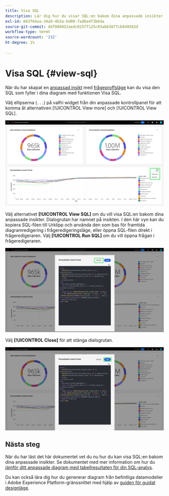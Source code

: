 ```yaml
---
title: Visa SQL
description: Lär dig hur du visar SQL:en bakom dina anpassade insikter.
exl-id: 663f64aa-34a9-4b3a-bd00-7ad6e4f3b64a
source-git-commit: ddf886052aedc025ff125c03ab63877cb049583d
workflow-type: tm+mt
source-wordcount: '232'
ht-degree: 1%

---
```


# Visa SQL {#view-sql}

När du har skapat en [anpassad insikt](./overview.md) med [frågeproffsläge](./overview.md#query-pro-mode) kan du visa den SQL som fyller i dina diagram med funktionen Visa SQL.

Välj ellipserna (`...`) på valfri widget från din anpassade kontrollpanel för att komma åt alternativen [!UICONTROL View more] och [!UICONTROL View SQL].

![En anpassad instrumentpanel med en insiktslistruta med ellipser och alternativen Visa mer och Visa SQL markerade.](../images/sql-insights-query-pro-mode/ellipses-dropdown.png)

Välj alternativet **[!UICONTROL View SQL]** om du vill visa SQL:en bakom dina anpassade insikter. Dialogrutan har namnet på insikten. I den här vyn kan du kopiera SQL-filen till Urklipp och använda den som bas för framtida diagramredigering i frågeredigeringsläge, eller öppna SQL-filen direkt i frågeredigeraren. Välj **[!UICONTROL Run SQL]** om du vill öppna frågan i frågeredigeraren.

![En dialogruta som visar SQL för en insikt med alternativet SQL och Kör SQL markerat.](../images/sql-insights-query-pro-mode/view-sql.png)

Välj **[!UICONTROL Close]** för att stänga dialogrutan.

![En dialogruta som visar SQL för en insikt med alternativet Stäng markerat.](../images/sql-insights-query-pro-mode/close-sql-dialog.png)

## Nästa steg

När du har läst det här dokumentet vet du nu hur du kan visa SQL:en bakom dina anpassade insikter. Se dokumentet med mer information om hur du [jämför ditt anpassade diagram med tabellresultaten för din SQL-analys](./view-more.md).

Du kan också lära dig hur du genererar diagram från befintliga datamodeller i Adobe Experience Platform-gränssnittet med hjälp av [guiden för guidat designläge](../standard-dashboards.md).
